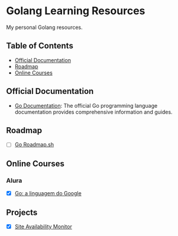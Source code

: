# Golang Learning Resources

My personal Golang resources.

## Table of Contents

- [Official Documentation](#official-documentation)
- [Roadmap](#roadmap)
- [Online Courses](#online-courses)

## Official Documentation

- [Go Documentation](https://golang.org/doc/): The official Go programming language documentation provides comprehensive information and guides.

## Roadmap

- [ ] [Go Roadmap.sh](https://roadmap.sh/golang)

## Online Courses

### Alura

- [x] [Go: a linguagem do Google](https://cursos.alura.com.br/course/golang)

## Projects

- [x] [Site Availability Monitor](https://github.com/helioLJ/go-mini-projects/tree/main/monitoringSites)
